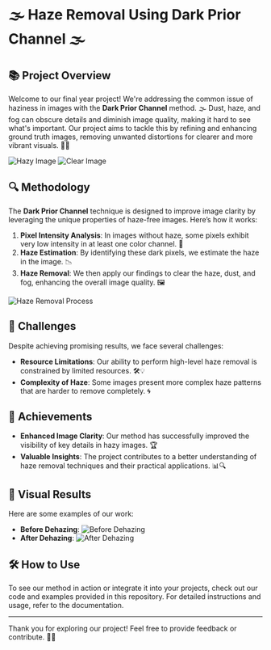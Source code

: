 # 🌫️ **Haze Removal Using Dark Prior Channel** 🌫️

## 📚 Project Overview

Welcome to our final year project! We're addressing the common issue of haziness in images with the **Dark Prior Channel** method. 🌫️ Dust, haze, and fog can obscure details and diminish image quality, making it hard to see what's important. Our project aims to tackle this by refining and enhancing ground truth images, removing unwanted distortions for clearer and more vibrant visuals. 🚀✨

![Hazy Image](https://www.mountainphotography.com/images/hazy_valley.jpg) <!-- Hazy image example -->
![Clear Image](https://upload.wikimedia.org/wikipedia/commons/e/ea/Valley_clear.jpg) <!-- Clear image example -->

## 🔍 Methodology

The **Dark Prior Channel** technique is designed to improve image clarity by leveraging the unique properties of haze-free images. Here’s how it works:

1. **Pixel Intensity Analysis**: In images without haze, some pixels exhibit very low intensity in at least one color channel. 🌈
2. **Haze Estimation**: By identifying these dark pixels, we estimate the haze in the image. 📉
3. **Haze Removal**: We then apply our findings to clear the haze, dust, and fog, enhancing the overall image quality. 🖼️

![Haze Removal Process](https://example.com/haze_removal_process.jpg) <!-- Replace with an actual image URL -->

## 🚧 Challenges

Despite achieving promising results, we face several challenges:

- **Resource Limitations**: Our ability to perform high-level haze removal is constrained by limited resources. 🛠️💡
- **Complexity of Haze**: Some images present more complex haze patterns that are harder to remove completely. 🌀

## 🌟 Achievements

- **Enhanced Image Clarity**: Our method has successfully improved the visibility of key details in hazy images. 🏆
- **Valuable Insights**: The project contributes to a better understanding of haze removal techniques and their practical applications. 📊🔍

## 📸 Visual Results

Here are some examples of our work:

- **Before Dehazing**: ![Before Dehazing](https://example.com/before_dehazing.jpg) <!-- Replace with an actual image URL -->
- **After Dehazing**: ![After Dehazing](https://example.com/after_dehazing.jpg) <!-- Replace with an actual image URL -->

## 🛠️ How to Use

To see our method in action or integrate it into your projects, check out our code and examples provided in this repository. For detailed instructions and usage, refer to the documentation.

---

Thank you for exploring our project! Feel free to provide feedback or contribute. 🙌💬


